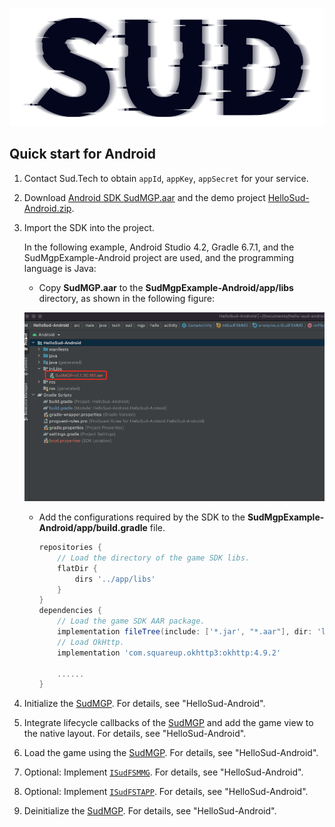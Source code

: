 #

![SUD](../Resource/logo.png)

## Quick start for Android

1. Contact Sud.Tech to obtain `appId`, `appKey`, `appSecret` for your service.

2. Download [Android SDK SudMGP.aar](https://github.com/SudTechnology/sud-mgp-android/releases) and the demo project [HelloSud-Android.zip](https://github.com/SudTechnology/hello-sud-android/releases).

3. Import the SDK into the project.

    In the following example, Android Studio 4.2, Gradle 6.7.1, and the SudMgpExample-Android project are used, and the programming language is Java:

    - Copy **SudMGP.aar** to the **SudMgpExample-Android/app/libs** directory, as shown in the following figure:


 
   ![SUD](../Resource/Client/libaar.png)

    - Add the configurations required by the SDK to the **SudMgpExample-Android/app/build.gradle** file.

        ```groovy
        repositories {
            // Load the directory of the game SDK libs.
            flatDir {
                dirs '../app/libs'
            }
        }
        dependencies {
            // Load the game SDK AAR package.
            implementation fileTree(include: ['*.jar', "*.aar"], dir: 'libs')
            // Load OkHttp.
            implementation 'com.squareup.okhttp3:okhttp:4.9.2'
        
            ......
        }
        ```
    
4. Initialize the [SudMGP](./API/SudMGP.md). For details, see "HelloSud-Android".

5. Integrate lifecycle callbacks of the [SudMGP](./API/SudMGP.md) and add the game view to the native layout. For details, see "HelloSud-Android".

6. Load the game using the [SudMGP](API/SudMGP.md). For details, see "HelloSud-Android".

7. Optional: Implement [`ISudFSMMG`](API/ISudFSMMG.md). For details, see "HelloSud-Android".

8. Optional: Implement [`ISudFSTAPP`](API/ISudFSTAPP.md). For details, see "HelloSud-Android".

9. Deinitialize the [SudMGP](API/SudMGP.md). For details, see "HelloSud-Android".

